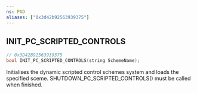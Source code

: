 ```yaml
---
ns: PAD
aliases: ["0x3d42b92563939375"]
---
```

## INIT_PC_SCRIPTED_CONTROLS

```c
// 0x3D42B92563939375
bool INIT_PC_SCRIPTED_CONTROLS(string SchemeName);
```

Initialises the dynamic scripted control schemes system and loads the specified sceme.
SHUTDOWN_PC_SCRIPTED_CONTROLS() must be called when finished.

